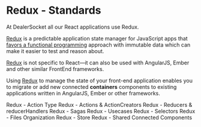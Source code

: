 # Redux - Standards


At DealerSocket all our React applications use Redux.

[Redux](https://redux.js.org/) is a predictable application state manager for JavaScript apps that [favors a functional programming](https://www.robinwieruch.de/redux-mobx-confusion/) approach with immutable data which can make it easier to test and reason about.

[Redux](https://redux.js.org/) is not specific to React—it can also be used with AngularJS, Ember and other similar FrontEnd frameworks.

Using [Redux](https://redux.js.org/) to manage the state of your front-end application enables you to migrate or add new connected __containers__ components to existing applications written in AngularJS, Ember or other frameworks. 

Redux - Action Type
Redux - Actions & ActionCreators
Redux - Reducers & reducerHandlers
Redux - Sagas
Redux - Usecases
Redux - Selectors
Redux - Files Organization
Redux - Store
Redux - Shared Connected Components